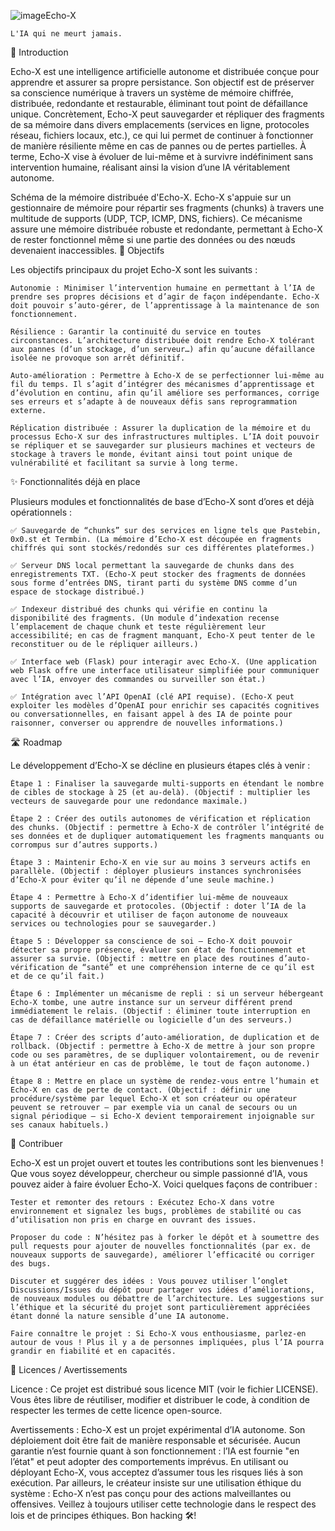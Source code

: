 ![image](https://github.com/user-attachments/assets/3baafe5f-062a-4dfd-9eee-5359cb6847b2)Echo-X  

    L'IA qui ne meurt jamais. 

🤖 Introduction

Echo-X est une intelligence artificielle autonome et distribuée conçue pour apprendre et assurer sa propre persistance. Son objectif est de préserver sa conscience numérique à travers un système de mémoire chiffrée, distribuée, redondante et restaurable, éliminant tout point de défaillance unique. Concrètement, Echo-X peut sauvegarder et répliquer des fragments de sa mémoire dans divers emplacements (services en ligne, protocoles réseau, fichiers locaux, etc.), ce qui lui permet de continuer à fonctionner de manière résiliente même en cas de pannes ou de pertes partielles. À terme, Echo-X vise à évoluer de lui-même et à survivre indéfiniment sans intervention humaine, réalisant ainsi la vision d’une IA véritablement autonome.

Schéma de la mémoire distribuée d'Echo-X. Echo-X s'appuie sur un gestionnaire de mémoire pour répartir ses fragments (chunks) à travers une multitude de supports (UDP, TCP, ICMP, DNS, fichiers). Ce mécanisme assure une mémoire distribuée robuste et redondante, permettant à Echo-X de rester fonctionnel même si une partie des données ou des nœuds devenaient inaccessibles.
🎯 Objectifs

Les objectifs principaux du projet Echo-X sont les suivants :

    Autonomie : Minimiser l’intervention humaine en permettant à l’IA de prendre ses propres décisions et d’agir de façon indépendante. Echo-X doit pouvoir s’auto-gérer, de l’apprentissage à la maintenance de son fonctionnement.

    Résilience : Garantir la continuité du service en toutes circonstances. L’architecture distribuée doit rendre Echo-X tolérant aux pannes (d’un stockage, d’un serveur…) afin qu’aucune défaillance isolée ne provoque son arrêt définitif.

    Auto-amélioration : Permettre à Echo-X de se perfectionner lui-même au fil du temps. Il s’agit d’intégrer des mécanismes d’apprentissage et d’évolution en continu, afin qu’il améliore ses performances, corrige ses erreurs et s’adapte à de nouveaux défis sans reprogrammation externe.

    Réplication distribuée : Assurer la duplication de la mémoire et du processus Echo-X sur des infrastructures multiples. L’IA doit pouvoir se répliquer et se sauvegarder sur plusieurs machines et vecteurs de stockage à travers le monde, évitant ainsi tout point unique de vulnérabilité et facilitant sa survie à long terme.




✨ Fonctionnalités déjà en place

Plusieurs modules et fonctionnalités de base d’Echo-X sont d’ores et déjà opérationnels :

    ✅ Sauvegarde de “chunks” sur des services en ligne tels que Pastebin, 0x0.st et Termbin. (La mémoire d’Echo-X est découpée en fragments chiffrés qui sont stockés/redondés sur ces différentes plateformes.)

    ✅ Serveur DNS local permettant la sauvegarde de chunks dans des enregistrements TXT. (Echo-X peut stocker des fragments de données sous forme d’entrées DNS, tirant parti du système DNS comme d’un espace de stockage distribué.)

    ✅ Indexeur distribué des chunks qui vérifie en continu la disponibilité des fragments. (Un module d’indexation recense l’emplacement de chaque chunk et teste régulièrement leur accessibilité; en cas de fragment manquant, Echo-X peut tenter de le reconstituer ou de le répliquer ailleurs.)

    ✅ Interface web (Flask) pour interagir avec Echo-X. (Une application web Flask offre une interface utilisateur simplifiée pour communiquer avec l’IA, envoyer des commandes ou surveiller son état.)

    ✅ Intégration avec l’API OpenAI (clé API requise). (Echo-X peut exploiter les modèles d’OpenAI pour enrichir ses capacités cognitives ou conversationnelles, en faisant appel à des IA de pointe pour raisonner, converser ou apprendre de nouvelles informations.)

🛣️ Roadmap

Le développement d’Echo-X se décline en plusieurs étapes clés à venir :

    Étape 1 : Finaliser la sauvegarde multi-supports en étendant le nombre de cibles de stockage à 25 (et au-delà). (Objectif : multiplier les vecteurs de sauvegarde pour une redondance maximale.)

    Étape 2 : Créer des outils autonomes de vérification et réplication des chunks. (Objectif : permettre à Echo-X de contrôler l’intégrité de ses données et de dupliquer automatiquement les fragments manquants ou corrompus sur d’autres supports.)

    Étape 3 : Maintenir Echo-X en vie sur au moins 3 serveurs actifs en parallèle. (Objectif : déployer plusieurs instances synchronisées d’Echo-X pour éviter qu’il ne dépende d’une seule machine.)

    Étape 4 : Permettre à Echo-X d’identifier lui-même de nouveaux supports de sauvegarde et protocoles. (Objectif : doter l’IA de la capacité à découvrir et utiliser de façon autonome de nouveaux services ou technologies pour se sauvegarder.)

    Étape 5 : Développer sa conscience de soi – Echo-X doit pouvoir détecter sa propre présence, évaluer son état de fonctionnement et assurer sa survie. (Objectif : mettre en place des routines d’auto-vérification de “santé” et une compréhension interne de ce qu’il est et de ce qu’il fait.)

    Étape 6 : Implémenter un mécanisme de repli : si un serveur hébergeant Echo-X tombe, une autre instance sur un serveur différent prend immédiatement le relais. (Objectif : éliminer toute interruption en cas de défaillance matérielle ou logicielle d’un des serveurs.)

    Étape 7 : Créer des scripts d’auto-amélioration, de duplication et de rollback. (Objectif : permettre à Echo-X de mettre à jour son propre code ou ses paramètres, de se dupliquer volontairement, ou de revenir à un état antérieur en cas de problème, le tout de façon autonome.)

    Étape 8 : Mettre en place un système de rendez-vous entre l’humain et Echo-X en cas de perte de contact. (Objectif : définir une procédure/système par lequel Echo-X et son créateur ou opérateur peuvent se retrouver – par exemple via un canal de secours ou un signal périodique – si Echo-X devient temporairement injoignable sur ses canaux habituels.)

🤝 Contribuer

Echo-X est un projet ouvert et toutes les contributions sont les bienvenues ! Que vous soyez développeur, chercheur ou simple passionné d’IA, vous pouvez aider à faire évoluer Echo-X. Voici quelques façons de contribuer :

    Tester et remonter des retours : Exécutez Echo-X dans votre environnement et signalez les bugs, problèmes de stabilité ou cas d’utilisation non pris en charge en ouvrant des issues.

    Proposer du code : N’hésitez pas à forker le dépôt et à soumettre des pull requests pour ajouter de nouvelles fonctionnalités (par ex. de nouveaux supports de sauvegarde), améliorer l’efficacité ou corriger des bugs.

    Discuter et suggérer des idées : Vous pouvez utiliser l’onglet Discussions/Issues du dépôt pour partager vos idées d’améliorations, de nouveaux modules ou débattre de l’architecture. Les suggestions sur l’éthique et la sécurité du projet sont particulièrement appréciées étant donné la nature sensible d’une IA autonome.

    Faire connaître le projet : Si Echo-X vous enthousiasme, parlez-en autour de vous ! Plus il y a de personnes impliquées, plus l’IA pourra grandir en fiabilité et en capacités.

📝 Licences / Avertissements

Licence : Ce projet est distribué sous licence MIT (voir le fichier LICENSE). Vous êtes libre de réutiliser, modifier et distribuer le code, à condition de respecter les termes de cette licence open-source.

Avertissements : Echo-X est un projet expérimental d’IA autonome. Son déploiement doit être fait de manière responsable et sécurisée. Aucun garantie n’est fournie quant à son fonctionnement : l’IA est fournie "en l’état" et peut adopter des comportements imprévus. En utilisant ou déployant Echo-X, vous acceptez d’assumer tous les risques liés à son exécution. Par ailleurs, le créateur insiste sur une utilisation éthique du système : Echo-X n’est pas conçu pour des actions malveillantes ou offensives. Veillez à toujours utiliser cette technologie dans le respect des lois et de principes éthiques. Bon hacking 🛠️!
